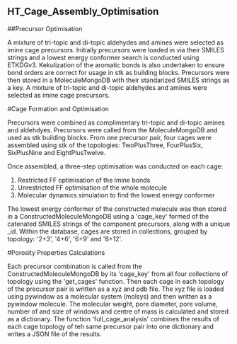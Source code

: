 ## HT_Cage_Assembly_Optimisation

##Precursor Optimisation

A mixture of tri-topic and di-topic aldehydes and amines were selected as imine cage precursors.
Initially precursors were loaded in via their SMILES strings and a lowest energy conformer search is conducted using ETKDGv3. Kekulization of the aromatic bonds is also undertaken to ensure bond orders are correct for usage in stk as building blocks.
Precursors were then stored in a MoleculeMongoDB with their standarized SMILES strings as a key.
A mixture of tri-topic and di-topic aldehydes and amines were selected as imine cage precursors.

#Cage Formation and Optimisation

Precursors were combined as complimentary tri-topic and di-topic amines and aldehdyes. Precursors were called from the MoleculeMongoDB and used as stk building blocks.
From one precursor pair, four cages were assembled using stk of the topologies: TwoPlusThree, FourPlusSix, SixPlusNine and EightPlusTwelve.

Once assembled, a three-step optimisation was conducted on each cage:
1. Restricted FF optimisation of the imine bonds 
2. Unrestricted FF optimisation of the whole molecule 
3. Molecular dynamics simulation to find the lowest energy conformer 

The lowest energy conformer of the constructed molecule was then stored in a ConstructedMoleculeMongoDB using a 'cage_key' formed of the catenated SMILES strings of the component precursors, along with a unique _id. Within the database, cages are stored in collections, grouped by topology: '2+3', '4+6', '6+9' and '8+12'. 

#Porosity Properties Calculations

Each precursor combination is called from the ConstructedMoleculeMongoDB by its 'cage_key' from all four collections of topology using the 'get_cages' function. 
Then each cage in each topology of the precursor pair is written as a xyz and pdb file. The xyz file is loaded using pywindow as a molecular system (molsys) and then written as a pywindow molecule. 
The molecular weight, pore diameter, pore volume, number of and size of windows and centre of mass is calculated and stored as a dictionary. 
The function 'full_cage_analysis' combines the results of each cage topology of teh same precursor pair into one dictionary and writes a JSON file of the results.
